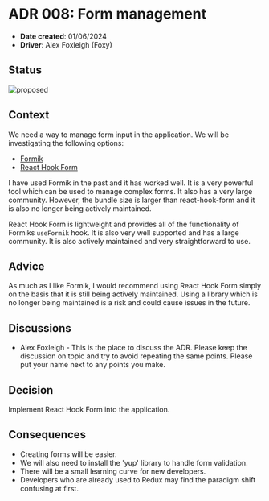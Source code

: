 # ADR 008: Form management

- **Date created**: 01/06/2024
- **Driver**: Alex Foxleigh (Foxy)

## Status

![proposed]

## Context

We need a way to manage form input in the application. We will be investigating
the following options:

- [Formik](https://formik.org/)
- [React Hook Form](https://react-hook-form.com/)

I have used Formik in the past and it has worked well. It is a very powerful
tool which can be used to manage complex forms. It also has a very large
community. However, the bundle size is larger than
react-hook-form and it is also no longer being actively maintained.

React Hook Form is lightweight and provides all of the functionality of Formiks `useFormik` hook.
It is also very well supported and has a large community. It is also actively maintained and
very straightforward to use.

## Advice

As much as I like Formik, I would recommend using React Hook Form simply on the basis that
it is still being actively maintained. Using a library which is no longer being maintained
is a risk and could cause issues in the future.

## Discussions

- Alex Foxleigh - This is the place to discuss the ADR. Please keep the discussion
  on topic and try to avoid repeating the same points. Please put your name next to
  any points you make.

## Decision

Implement React Hook Form into the application.

## Consequences

- Creating forms will be easier.
- We will also need to install the 'yup' library to handle form validation.
- There will be a small learning curve for new developers.
- Developers who are already used to Redux may find the paradigm shift confusing
  at first.

[proposed]: https://img.shields.io/badge/Proposed-yellow?style=for-the-badge
[accepted]: https://img.shields.io/badge/Accepted-green?style=for-the-badge
[superceded]: https://img.shields.io/badge/Superceded-orange?style=for-the-badge
[rejected]: https://img.shields.io/badge/Rejected-red?style=for-the-badge
[deprecated]: https://img.shields.io/badge/Deprecated-grey?style=for-the-badge

